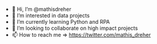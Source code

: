 - 👋 Hi, I’m @mathisdreher
- 👀 I’m interested in data projects
- 🌱 I’m currently learning Python and RPA
- 💞️ I’m looking to collaborate on high impact projects
- 📫 How to reach me => https://twitter.com/mathis_dreher

<!---
mathisdreher/mathisdreher is a ✨ special ✨ repository because its `README.md` (this file) appears on your GitHub profile.
You can click the Preview link to take a look at your changes.
--->
